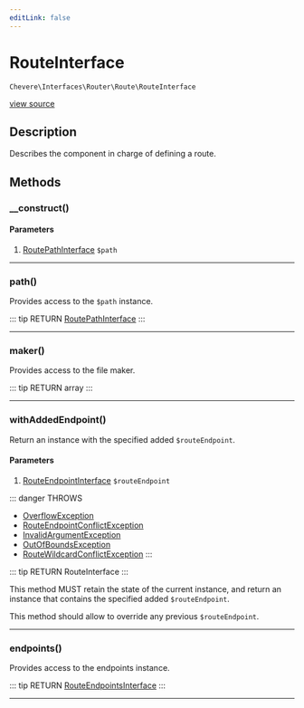 ```yaml
---
editLink: false
---
```


# RouteInterface

`Chevere\Interfaces\Router\Route\RouteInterface`

[view source](https://github.com/chevere/chevere/blob/master/src/Chevere/Interfaces/Router/Route/RouteInterface.php)

## Description

Describes the component in charge of defining a route.

## Methods

### __construct()

#### Parameters

1. [RoutePathInterface](./RoutePathInterface.md) `$path`

---

### path()

Provides access to the `$path` instance.

::: tip RETURN
[RoutePathInterface](./RoutePathInterface.md)
:::

---

### maker()

Provides access to the file maker.

::: tip RETURN
array
:::

---

### withAddedEndpoint()

Return an instance with the specified added `$routeEndpoint`.

#### Parameters

1. [RouteEndpointInterface](./RouteEndpointInterface.md) `$routeEndpoint`

::: danger THROWS
- [OverflowException](../../../Exceptions/Core/OverflowException.md) 
- [RouteEndpointConflictException](../../../Exceptions/Router/Route/RouteEndpointConflictException.md) 
- [InvalidArgumentException](../../../Exceptions/Core/InvalidArgumentException.md) 
- [OutOfBoundsException](../../../Exceptions/Core/OutOfBoundsException.md) 
- [RouteWildcardConflictException](../../../Exceptions/Router/Route/RouteWildcardConflictException.md) 
:::

::: tip RETURN
RouteInterface
:::

This method MUST retain the state of the current instance, and return
an instance that contains the specified added `$routeEndpoint`.

This method should allow to override any previous `$routeEndpoint`.

---

### endpoints()

Provides access to the endpoints instance.

::: tip RETURN
[RouteEndpointsInterface](./RouteEndpointsInterface.md)
:::

---
